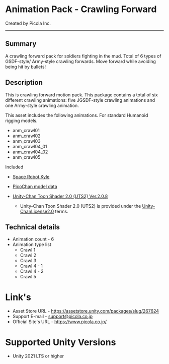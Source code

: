# Animation Pack - Crawling Forward
Created by Picola Inc.

---
## Summary
A crawling forward pack for soldiers fighting in the mud.
Total of 6 types of GSDF-style/ Army-style crawling forwards.
Move forward while avoiding being hit by bullets!

## Description
This is crawling forward motion pack.
This package contains a total of six different crawling animations: five JGSDF-style crawling animations and one Army-style crawling animation.

This asset includes the following animations.
For standard Humanoid rigging models.
- anm_crawl01
- anm_crawl02
- anm_crawl03
- anm_crawl04_01
- anm_crawl04_02
- anm_crawl05

Included

* [Space Robot Kyle](https://assetstore.unity.com/packages/3d/characters/robots/space-robot-kyle-4696)

* [PicoChan model data](https://assetstore.unity.com/packages/slug/220038)

* [Unity-Chan Toon Shader 2.0 (UTS2) Ver.2.0.8](https://github.com/unity3d-jp/UnityChanToonShaderVer2_Project)
    - Unity-Chan Toon Shader 2.0 (UTS2) is provided under the [Unity-ChanLicense2.0](https://unity-chan.com/contents/guideline_en/) terms.

## Technical details
* Animation count - 6
* Animation type list
    - Crawl 1
    - Crawl 2
    - Crawl 3
    - Crawl 4 - 1
    - Crawl 4 - 2
    - Crawl 5

# Link's
* Asset Store URL - <https://assetstore.unity.com/packages/slug/267624>
* Support E-mail - <support@picola.co.jp>
* Official Site's URL - <https://www.picola.co.jp/>

# Supported Unity Versions
* Unity 2021 LTS or higher
